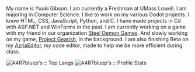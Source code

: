 My name is Yuuki Gibson. I am currently a Freshman at UMass Lowell. I am majoring in Computer Science. I like to work on my various Godot projects. I know HTML, CSS, JavaScript,  Python, and C. I have made projects in C# with ASP.NET and WinForms in the past. I am currently working on a game with my friend in our organization [Steel Demon Games](https://github.com/Steel-Demon-Games). And slowly working on my game, [Project Gearish](https://github.com/A4R7bluep/Smashish3), in the background. I am also finishing Beta on my [AzriaEditor](https://github.com/A4R7bluep/AzriaEditor), my code editor, made to help me be more efficient during class.

<div style="float:left;">
  <img src="https://github-readme-stats.vercel.app/api/top-langs/?username=A4R7bluep&langs_count=10&theme=highcontrast" alt="A4R7bluep's :: Top Langs" />
  <img src="https://github-readme-stats.vercel.app/api?username=A4R7bluep&show_icons=true&theme=highcontrast" alt="A4R7bluep's :: Profile Stats" />
</div>
